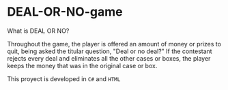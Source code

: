 # DEAL-OR-NO-game
What is DEAL OR NO?

Throughout the game, the player is offered an amount of money or prizes to quit, being asked the titular question, "Deal or no deal?" If the contestant rejects every deal and eliminates all the other cases or boxes, the player keeps the money that was in the original case or box.

This proyect is developed in `C#` and `HTML`
